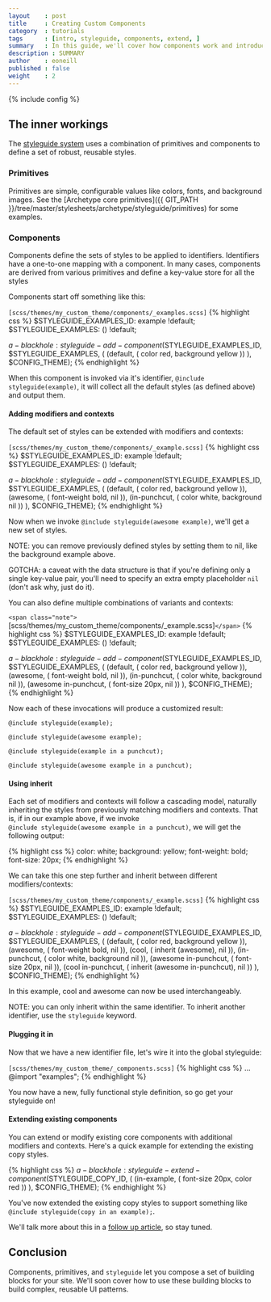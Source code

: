 ```yaml
---
layout    : post
title     : Creating Custom Components
category  : tutorials
tags      : [intro, styleguide, components, extend, ]
summary   : In this guide, we'll cover how components work and introduce you to creating your own reusable components.
description : SUMMARY
author    : eoneill
published : false
weight    : 2
---
```

{% include config %}

## The inner workings

The [styleguide system](/tutorials/introduction-styleguide/) uses a combination of primitives and components to define a set of robust, reusable styles.

### Primitives

Primitives are simple, configurable values like colors, fonts, and background images. See the [Archetype core primitives]({{ GIT_PATH }}/tree/master/stylesheets/archetype/styleguide/primitives) for some examples.

### Components

Components define the sets of styles to be applied to identifiers. Identifiers have a one-to-one mapping with a component. In many cases, components are derived from various primitives and define a key-value store for all the styles

Components start off something like this:

<span class="note">`[scss/themes/my_custom_theme/components/_examples.scss]`</span>
{% highlight css %}
$STYLEGUIDE_EXAMPLES_ID: example !default;
$STYLEGUIDE_EXAMPLES: () !default;

$a-blackhole: styleguide-add-component($STYLEGUIDE_EXAMPLES_ID, $STYLEGUIDE_EXAMPLES, (
  (default, (
    color        red,
    background   yellow
  ))
), $CONFIG_THEME);
{% endhighlight %}

When this component is invoked via it's identifier, `@include styleguide(example)`, it will collect all the default styles (as defined above) and output them.

#### Adding modifiers and contexts

The default set of styles can be extended with modifiers and contexts:

<span class="note">`[scss/themes/my_custom_theme/components/_example.scss]`</span>
{% highlight css %}
$STYLEGUIDE_EXAMPLES_ID: example !default;
$STYLEGUIDE_EXAMPLES: () !default;

$a-blackhole: styleguide-add-component($STYLEGUIDE_EXAMPLES_ID, $STYLEGUIDE_EXAMPLES, (
  (default, (
    color        red,
    background   yellow
  )),
  (awesome, (
    font-weight  bold,
    nil
  )),
  (in-punchcut, (
    color        white,
    background   nil
  ))
), $CONFIG_THEME);
{% endhighlight %}

Now when we invoke `@include styleguide(awesome example)`, we'll get a new set of styles.

<span class="note">NOTE: you can remove previously defined styles by setting them to nil, like the background example above.</span>

<span class="note">GOTCHA: a caveat with the data structure is that if you're defining only a single key-value pair, you'll need to specify an extra empty placeholder `nil` (don't ask why, just do it).</span>

You can also define multiple combinations of variants and contexts:

`<span class="note">`[scss/themes/my_custom_theme/components/_example.scss]`</span>`
{% highlight css %}
$STYLEGUIDE_EXAMPLES_ID: example !default;
$STYLEGUIDE_EXAMPLES: () !default;

$a-blackhole: styleguide-add-component($STYLEGUIDE_EXAMPLES_ID, $STYLEGUIDE_EXAMPLES, (
  (default, (
    color        red,
    background   yellow
  )),
  (awesome, (
    font-weight  bold,
    nil
  )),
  (in-punchcut, (
    color        white,
    background   nil
  )),
  (awesome in-punchcut, (
    font-size    20px,
    nil
  ))
), $CONFIG_THEME);
{% endhighlight %}

Now each of these invocations will produce a customized result:

`@include styleguide(example);`

`@include styleguide(awesome example);`

`@include styleguide(example in a punchcut);`

`@include styleguide(awesome example in a punchcut);`

#### Using inherit

Each set of modifiers and contexts will follow a cascading model, naturally inheriting the styles from previously matching modifiers and contexts. That is, if in our example above, if we invoke <br/> `@include styleguide(awesome example in a punchcut)`, we will get the following output:

{% highlight css %}
color:        white;
background:   yellow;
font-weight:  bold;
font-size:    20px;
{% endhighlight %}

We can take this one step further and inherit between different modifiers/contexts:

<span class="note">`[scss/themes/my_custom_theme/components/_example.scss]`</span>
{% highlight css %}
$STYLEGUIDE_EXAMPLES_ID: example !default;
$STYLEGUIDE_EXAMPLES: () !default;

$a-blackhole: styleguide-add-component($STYLEGUIDE_EXAMPLES_ID, $STYLEGUIDE_EXAMPLES, (
  (default, (
    color        red,
    background   yellow
  )),
  (awesome, (
    font-weight  bold,
    nil
  )),
  (cool, (
    inherit (awesome),
    nil
  )),
  (in-punchcut, (
    color        white,
    background   nil
  )),
  (awesome in-punchcut, (
    font-size    20px,
    nil
  )),
  (cool in-punchcut, (
    inherit (awesome in-punchcut),
    nil
  ))
), $CONFIG_THEME);
{% endhighlight %}

In this example, cool and awesome can now be used interchangeably.

<span class="note">NOTE: you can only inherit within the same identifier. To inherit another identifier, use the `styleguide` keyword.</span>

#### Plugging it in

Now that we have a new identifier file, let's wire it into the global styleguide:

<span class="note">`[scss/themes/my_custom_theme/_components.scss]`</span>
{% highlight css %}
...
@import "examples";
{% endhighlight %}

You now have a new, fully functional style definition, so go get your styleguide on!

#### Extending existing components

You can extend or modify existing core components with additional modifiers and contexts. Here's a quick example for extending the existing copy styles.

{% highlight css %}
$a-blackhole: styleguide-extend-component($STYLEGUIDE_COPY_ID, (
  (in-example, (
    font-size   20px,
    color       red
  ))
), $CONFIG_THEME);
{% endhighlight %}

You've now extended the existing copy styles to support something like <br/> `@include styleguide(copy in an example);`.

We'll talk more about this in a [follow up article](/tutorials/extending-core-componets/), so stay tuned.

## Conclusion

Components, primitives, and `styleguide` let you compose a set of building blocks for your site. We'll soon cover how to use these building blocks to build complex, reusable UI patterns.
